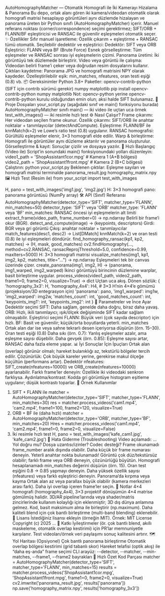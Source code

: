 AutoHomographyMatcher — Otomatik Homografi ile İki Kamerayı Hizalama & Panorama
Bu depo, ortak alanı gören iki kamera/videodan otomatik olarak homografi matrisi hesaplayıp görüntüleri aynı düzlemde hizalayan ve panorama üreten bir Python sınıfı (AutoHomographyMatcher) içerir. Manuel referans noktası (corner/correspondence) seçimi gerektirmez; SIFT/ORB + FLANN/BF eşleştiricisi ve RANSAC ile güvenilir eşleşmeleri otomatik seçer.
✨ Özellikler
Sıfır manuel işaretleme: Özellik çıkarım + eşleştirme + RANSAC tümü otomatik.
Seçilebilir dedektör ve eşleştirici:
Dedektör: SIFT veya ORB
Eşleştirici: FLANN veya BF (Brute Force)
Esnek görselleştirme: Tüm eşleşmeler ve RANSAC sonrası iyi eşleşmelerin çizimi.
Panorama üretimi: İki görüntüyü tek düzlemede birleştirir.
Video veya görüntü ile çalışma: Videodan belirli frame’i çeker veya doğrudan resim dosyalarını kullanır.
Çıktıları kaydetme: Panorama JPG ve homografi matrisini NPY olarak kaydeder.
Özelleştirilebilir eşik: min_matches, nfeatures, oran testi eşiği (0.8) vb.
📦 Gereksinimler
Python 3.8+
Paketler:
opencv-contrib-python (SIFT için contrib sürümü gerekir)
numpy
matplotlib
pip install opencv-contrib-python numpy matplotlib
Not: opencv-python yerine opencv-contrib-python kurulu olduğundan emin olun; aksi halde SIFT bulunamaz.
📁 Proje Dosyaları
your_script.py (aşağıdaki sınıf ve main() fonksiyonu burada)
AutoHomographyMatcher sınıfı
main() — iki video ile uçtan uca örnek
test_with_images() — iki resimle hızlı test
⚙️ Nasıl Çalışır?
Frame çıkarımı: Her videodan seçilen frame okunur.
Özellik çıkarımı: SIFT/ORB ile anahtar noktalar + tanımlayıcılar (detectAndCompute).
Eşleştirme: FLANN/BF ile knnMatch(k=2) ve Lowe’s ratio test (0.8) uygulanır.
RANSAC homografisi: Gürültülü eşleşmeler elenir, 3×3 homografi elde edilir.
Warp & birleştirme: Homografi ile görüntüler aynı düzleme aktarılır ve panorama oluşturulur.
Görselleştirme & kayıt: Sonuçlar çizilir ve dosyaya yazılır.
🚀 Hızlı Başlangıç (Video ile)
Script’in sonundaki main() fonksiyonundaki yolları düzenleyin:
video1_path = 'ShopAssistant1cor.mpg'   # Kamera 1 (A+B bölgesi)
video2_path = 'ShopAssistant1front.mpg' # Kamera 2 (B+C bölgesi)
Çalıştırın:
python your_script.py
Beklenen çıktılar:
Eşleşme sayıları ve homografi matrisi terminalde
panorama_result.jpg
homography_matrix.npy
🖼️ Hızlı Test (Resim ile)
from your_script import test_with_images

H, pano = test_with_images('img1.jpg', 'img2.jpg')
H: 3×3 homografi
pano: panorama görüntüsü (NumPy array)
🛠️ API (Sınıf) Referansı
AutoHomographyMatcher(detector_type='SIFT', matcher_type='FLANN', min_matches=50)
detector_type: 'SIFT' veya 'ORB'
matcher_type: 'FLANN' veya 'BF'
min_matches: RANSAC öncesi iyi eşleşmelerin alt limiti
extract_frame(video_path, frame_number=0) -> np.ndarray
Belirli bir frame’i okur (BGR).
detect_and_compute(image) -> (keypoints, descriptors)
Girdi: BGR veya gri görüntü
Çıkış: anahtar noktalar + tanımlayıcılar
match_features(desc1, desc2) -> List[DMatch]
knnMatch(k=2) ve oran testi (0.8) ile iyi eşleşmeleri döndürür.
find_homography_ransac(kp1, kp2, matches) -> (H, mask, good_matches)
cv2.findHomography(..., method=cv2.RANSAC, ransacReprojThreshold=5.0, confidence=0.99, maxIters=5000)
H: 3×3 homografi matrisi
visualize_matches(img1, kp1, img2, kp2, matches, title="...") -> np.ndarray
Eşleşmeleri tek bir canvas üzerinde çizer.
create_panorama(img1, img2, H) -> (panorama, img1_warped, img2_warped)
İkinci görüntüyü birincinin düzlemine warplar, basit birleştirme uygular.
process_videos(video1_path, video2_path, frame1=0, frame2=0, visualize=True) -> dict
Uçtan uca akış. Dönen sözlük:
{
  'homography_3x3': H,
  'homography_4x4': H4,        # 3×3 H’nin 4×4’e gömümü (projeksiyon/3D entegrasyon için)
  'panorama': pano,
  'img1_warped': img1w,
  'img2_warped': img2w,
  'matches_count': int,
  'good_matches_count': int,
  'keypoints_img1': int,
  'keypoints_img2': int
}
🔧 Parametreler ve İnce Ayar
Dedektör seçimi
SIFT: Daha sağlam, genelde daha doğru, biraz daha yavaş.
ORB: Hızlı, ikili tanımlayıcı; ışık/ölçek değişiminde SIFT kadar sağlam olmayabilir.
Eşleştirici seçimi
FLANN: Büyük veri (çok sayıda descriptor) için hızlı.
BF: Basit ve güvenilir; küçük/orta boyutlarda yeterli.
min_matches
Ortak alan dar ise veya sahne tekrarlı desen içeriyorsa düşürün (örn. 15–30).
Oran testi eşiği (0.8)
Daha sıkı (örn. 0.7): Yanlış eşleşmeler azalır, ama eşleşme sayısı düşebilir.
Daha gevşek (örn. 0.85): Eşleşme sayısı artar, RANSAC daha fazla eleme yapar.
📊 İyi Sonuçlar İçin İpuçları
Ortak alan (overlap) görünür olmalı; hareket bulanıklığı az, tekstürlü bölgeler tercih edilir.
Çözünürlük: Çok büyük kareler yerine, gerekirse makul ölçeğe küçültün (performans artar).
Dedektör nfeatures: SIFT_create(nfeatures=10000) ve ORB_create(nfeatures=10000) ayarlanabilir.
Farklı frame’ler deneyin: Özellikle iki videodaki senkron farklıysa.
Aydınlatma/kontrast: Kodda gri görüntüye histogram eşitleme uygulanır; düşük kontrastı toparlar.
🧪 Örnek Kullanımlar
1) SIFT + FLANN ile
matcher = AutoHomographyMatcher(detector_type='SIFT', matcher_type='FLANN', min_matches=30)
res = matcher.process_videos('cam1.mp4', 'cam2.mp4', frame1=100, frame2=120, visualize=True)
2) ORB + BF ile (daha hızlı)
matcher = AutoHomographyMatcher(detector_type='ORB', matcher_type='BF', min_matches=20)
Hres = matcher.process_videos('cam1.mp4', 'cam2.mp4', frame1=0, frame2=0, visualize=False)
3) İki resimle hızlı test
H, pano = test_with_images('kafe_cam1.jpg', 'kafe_cam2.jpg')
🧯 Hata Giderme (Troubleshooting)
Video açılamadı: ...
Yol doğru mu? Dosya uzantısı/izinler? Codec desteği?
Frame okunamadı
frame_number aralık dışında olabilir. Daha küçük bir frame numarası deneyin.
Yeterli anahtar nokta bulunamadı!
Görüntü çok düz/tekstürsüz olabilir; farklı frame veya ORB deneyin, çözünürlüğü büyütün.
Homografi hesaplanamadı
min_matches değerini düşürün (örn. 15).
Oran test eşiğini 0.8 → 0.85 yapmayı deneyin.
Daha yüksek özellik sayısı (nfeatures) veya farklı eşleştirici deneyin.
Panorama’da kırpma veya kayma
Ortak alan az veya parallax büyük olabilir (kamera merkezleri arası fark). Daha iyi overlap içeren frame’ler seçin.
🧩 Notlar
4×4 homografi (homography_4x4), 3×3 projektif dönüşümün 4×4 matrise gömülmüş halidir. 3D/AR pipeline’larında veya shader/matris zincirlerinde kullanım kolaylığı için eklenmiştir; 3D dış dünya anlamına gelmez.
Kod, basit maksimum alma ile birleştirir (np.maximum). Daha kaliteli blend için çok bantlı birleştirme (multi-band blending) eklenebilir.
📜 Lisans
İstediğiniz lisansı ekleyin (örneğin MIT). Örnek:
MIT License
Copyright (c) 2025 ...
🤝 Katkı
İyileştirmeler (ör. çok bantlı blend, akıllı maskeleme, otomatik overlap kestirimi) için PR’lar memnuniyetle karşılanır.
Test videoları/örnek veri paylaşımı sonuç kalitesini artırır.
🗺️ Yol Haritası (Opsiyonel)
 Çok bantlı panorama birleştirme
 Otomatik overlap bölgesi kestirimi (grid tabanlı skor)
 Hareket telafisi (optik akış) ile “daha eş-anda” frame seçimi
 CLI arayüz: --detector, --matcher, --min-matches, --frame1, --frame2 bayrakları
🔗 Hızlı Özet Kod Parçası
matcher = AutoHomographyMatcher(detector_type='SIFT', matcher_type='FLANN', min_matches=15)
results = matcher.process_videos('ShopAssistant1cor.mpg', 'ShopAssistant1front.mpg',
                                 frame1=0, frame2=0, visualize=True)
cv2.imwrite('panorama_result.jpg', results['panorama'])
np.save('homography_matrix.npy', results['homography_3x3'])
